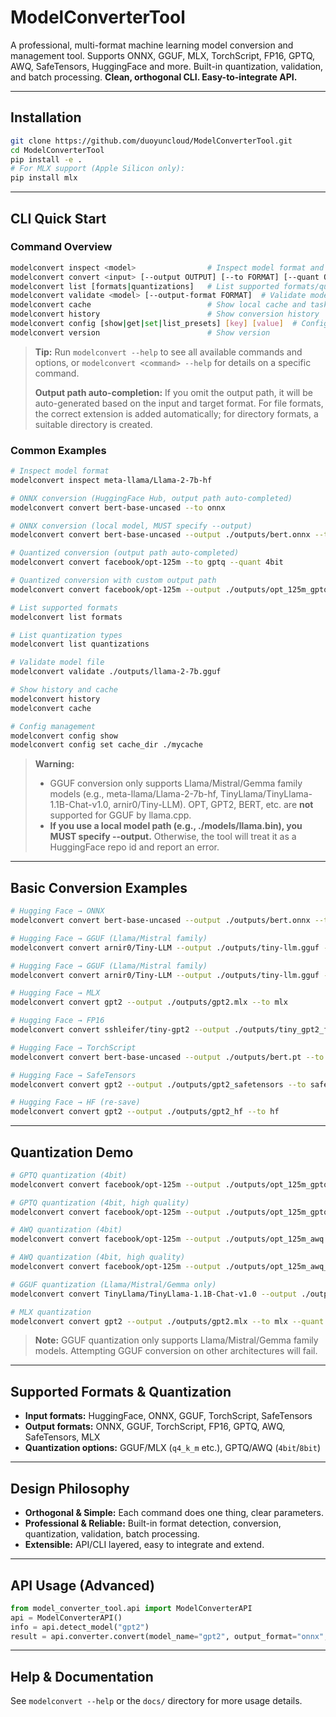 # ModelConverterTool

A professional, multi-format machine learning model conversion and management tool. Supports ONNX, GGUF, MLX, TorchScript, FP16, GPTQ, AWQ, SafeTensors, HuggingFace and more. Built-in quantization, validation, and batch processing. **Clean, orthogonal CLI. Easy-to-integrate API.**

---

## Installation

```sh
git clone https://github.com/duoyuncloud/ModelConverterTool.git
cd ModelConverterTool
pip install -e .
# For MLX support (Apple Silicon only):
pip install mlx
```
---
## CLI Quick Start

### Command Overview

```sh
modelconvert inspect <model>                # Inspect model format and info
modelconvert convert <input> [--output OUTPUT] [--to FORMAT] [--quant QUANT] [--device cpu/cuda]  # Convert model
modelconvert list [formats|quantizations]   # List supported formats/quantization types
modelconvert validate <model> [--output-format FORMAT]  # Validate model or conversion feasibility
modelconvert cache                          # Show local cache and task status
modelconvert history                        # Show conversion history
modelconvert config [show|get|set|list_presets] [key] [value]  # Config management
modelconvert version                        # Show version
```

> **Tip:**
> Run `modelconvert --help` to see all available commands and options, or `modelconvert <command> --help` for details on a specific command.
> 
> **Output path auto-completion:**
> If you omit the output path, it will be auto-generated based on the input and target format. For file formats, the correct extension is added automatically; for directory formats, a suitable directory is created.

### Common Examples

```sh
# Inspect model format
modelconvert inspect meta-llama/Llama-2-7b-hf

# ONNX conversion (HuggingFace Hub, output path auto-completed)
modelconvert convert bert-base-uncased --to onnx

# ONNX conversion (local model, MUST specify --output)
modelconvert convert bert-base-uncased --output ./outputs/bert.onnx --to onnx

# Quantized conversion (output path auto-completed)
modelconvert convert facebook/opt-125m --to gptq --quant 4bit

# Quantized conversion with custom output path
modelconvert convert facebook/opt-125m --output ./outputs/opt_125m_gptq --to gptq --quant 4bit

# List supported formats
modelconvert list formats

# List quantization types
modelconvert list quantizations

# Validate model file
modelconvert validate ./outputs/llama-2-7b.gguf

# Show history and cache
modelconvert history
modelconvert cache

# Config management
modelconvert config show
modelconvert config set cache_dir ./mycache
```

> **Warning:**
> - GGUF conversion only supports Llama/Mistral/Gemma family models (e.g., meta-llama/Llama-2-7b-hf, TinyLlama/TinyLlama-1.1B-Chat-v1.0, arnir0/Tiny-LLM). OPT, GPT2, BERT, etc. are **not** supported for GGUF by llama.cpp.
> - **If you use a local model path (e.g., ./models/llama.bin), you MUST specify --output.** Otherwise, the tool will treat it as a HuggingFace repo id and report an error.

---

## Basic Conversion Examples

```sh
# Hugging Face → ONNX
modelconvert convert bert-base-uncased --output ./outputs/bert.onnx --to onnx

# Hugging Face → GGUF (Llama/Mistral family)
modelconvert convert arnir0/Tiny-LLM --output ./outputs/tiny-llm.gguf --to gguf

# Hugging Face → GGUF (Llama/Mistral family)
modelconvert convert arnir0/Tiny-LLM --output ./outputs/tiny-llm.gguf --to gguf

# Hugging Face → MLX
modelconvert convert gpt2 --output ./outputs/gpt2.mlx --to mlx

# Hugging Face → FP16
modelconvert convert sshleifer/tiny-gpt2 --output ./outputs/tiny_gpt2_fp16 --to fp16

# Hugging Face → TorchScript
modelconvert convert bert-base-uncased --output ./outputs/bert.pt --to torchscript

# Hugging Face → SafeTensors
modelconvert convert gpt2 --output ./outputs/gpt2_safetensors --to safetensors

# Hugging Face → HF (re-save)
modelconvert convert gpt2 --output ./outputs/gpt2_hf --to hf
```

---

## Quantization Demo

```sh
# GPTQ quantization (4bit)
modelconvert convert facebook/opt-125m --output ./outputs/opt_125m_gptq --to gptq --quant 4bit

# GPTQ quantization (4bit, high quality)
modelconvert convert facebook/opt-125m --output ./outputs/opt_125m_gptq_high_quality --to gptq --quant 4bit --use-large-calibration

# AWQ quantization (4bit)
modelconvert convert facebook/opt-125m --output ./outputs/opt_125m_awq --to awq --quant 4bit

# AWQ quantization (4bit, high quality)
modelconvert convert facebook/opt-125m --output ./outputs/opt_125m_awq_high_quality --to awq --quant 4bit --use-large-calibration

# GGUF quantization (Llama/Mistral/Gemma only)
modelconvert convert TinyLlama/TinyLlama-1.1B-Chat-v1.0 --output ./outputs/tinyllama-1.1b-chat-v1.0.gguf --to gguf --quant q4_k_m

# MLX quantization
modelconvert convert gpt2 --output ./outputs/gpt2.mlx --to mlx --quant q4_k_m
```

> **Note:**
> GGUF quantization only supports Llama/Mistral/Gemma family models. Attempting GGUF conversion on other architectures will fail.

---

## Supported Formats & Quantization

- **Input formats:** HuggingFace, ONNX, GGUF, TorchScript, SafeTensors
- **Output formats:** ONNX, GGUF, TorchScript, FP16, GPTQ, AWQ, SafeTensors, MLX
- **Quantization options:** GGUF/MLX (`q4_k_m` etc.), GPTQ/AWQ (`4bit`/`8bit`)

---

## Design Philosophy

- **Orthogonal & Simple:** Each command does one thing, clear parameters.
- **Professional & Reliable:** Built-in format detection, conversion, quantization, validation, batch processing.
- **Extensible:** API/CLI layered, easy to integrate and extend.

---

## API Usage (Advanced)

```python
from model_converter_tool.api import ModelConverterAPI
api = ModelConverterAPI()
info = api.detect_model("gpt2")
result = api.converter.convert(model_name="gpt2", output_format="onnx", output_path="./gpt2.onnx")
```

---

## Help & Documentation

See `modelconvert --help` or the `docs/` directory for more usage details.
